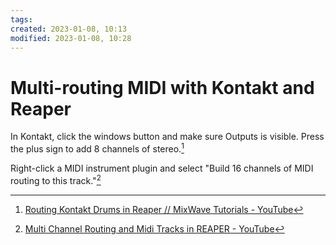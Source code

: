 ```yaml
---
tags: 
created: 2023-01-08, 10:13
modified: 2023-01-08, 10:28
---
```


# Multi-routing MIDI with Kontakt and Reaper
In Kontakt, click the windows button and make sure Outputs is visible. Press the plus sign to add 8 channels of stereo.[^1]

Right-click a MIDI instrument plugin and select "Build 16 channels of MIDI routing to this track."[^2]

[^1]: [Routing Kontakt Drums in Reaper // MixWave Tutorials - YouTube](https://www.youtube.com/watch?v=UPyBltlVZ6A)
[^2]: [Multi Channel Routing and Midi Tracks in REAPER - YouTube](https://www.youtube.com/watch?v=8CzL_7NPysk)
